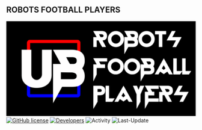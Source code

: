 ## ROBOTS FOOTBALL PLAYERS
![PREVIEW](https://github.com/UBER-BLACK/Robots-Football-Players/raw/main/DOCUMENTATION/PREVIEW/GITHUB-PREVIEW/PNG/PREVIEW.png)
[![GitHub license](https://img.shields.io/github/license/UBER-BLACK/Robots-Football-Players?style=for-the-badge)](https://raw.githubusercontent.com/UBER-BLACK/Robots-Football-Players/main/LICENSE)
[![Developers](https://img.shields.io/badge/developers-5-green?style=for-the-badge)](https://github.com/orgs/UBER-BLACK/people)
![Activity](https://img.shields.io/github/commit-activity/m/UBER-BLACK/Robots-Football-Players?style=for-the-badge)
![Last-Update](https://img.shields.io/github/last-commit/UBER-BLACK/Robots-Football-Players?style=for-the-badge)

